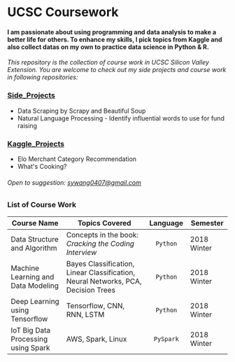 # UCSC Coursework

#### I am passionate about using programming and data analysis to make a better life for others. To enhance my skills, I pick topics from Kaggle and also collect datas on my own to practice data science in Python & R.

*This repository is the collection of course work in UCSC Silicon Valley Extension. You are welcome to check out my side projects and course work in following repositories:*

### [Side_Projects](https://github.com/hsing-yi-wang/Side_Projects)
  * Data Scraping by Scrapy and Beautiful Soup
  * Natural Language Processing - Identify influential words to use for fund raising 
### [Kaggle_Projects](https://github.com/hsing-yi-wang/Kaggle_Projects)
  * Elo Merchant Category Recommendation
  * What's Cooking?

###### Open to suggestion: sywang0407@gmail.com

### List of Course Work

|Course Name         |Topics Covered             |Language         |Semester    |
|--------------------|---------------------------|:---------------:|------------|
|Data Structure and Algorithm |Concepts in the book: *Cracking the Coding Interview* |`Python`|2018 Winter|
|Machine Learning and Data Modeling |Bayes Classification, Linear Classification, Neural Networks, PCA, Decision Trees |`Python`|2018 Winter|
|Deep Learning using Tensorflow |Tensorflow, CNN, RNN, LSTM|`Python`|2018 Winter|
|IoT Big Data Processing using Spark |AWS, Spark, Linux|`PySpark`|2018 Winter|

